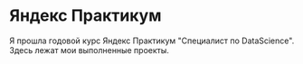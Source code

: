 # Яндекс Практикум  
Я прошла годовой курс Яндекс Практикум "Специалист по DataScience". Здесь лежат мои выполненные проекты.
